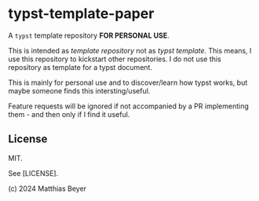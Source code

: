 # typst-template-paper

A `typst` template repository **FOR PERSONAL USE**.

This is intended as _template repository_ not as _typst template_.
This means, I use this repository to kickstart other repositories. I do not use
this repository as template for a typst document.

This is mainly for personal use and to discover/learn how typst works, but maybe
someone finds this intersting/useful.

Feature requests will be ignored if not accompanied by a PR implementing them -
and then only if I find it useful.

## License

MIT.

See [LICENSE].

(c) 2024 Matthias Beyer
